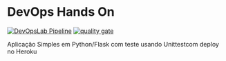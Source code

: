 # DevOps Hands On

[![DevOpsLab Pipeline](https://github.com/michaellabreuu/devopslab/actions/workflows/pipeline.yml/badge.svg)](https://github.com/michaellabreuu/devopslab/actions/workflows/pipeline.yml)
[![quality gate](https://sonarcloud.io/api/project_badges/measure?project=michaellabreuu_devopslab&metric=alert_status)](https://sonarcloud.io/summary/new_code?id=michaellabreuu_devopslab)

Aplicação Simples em Python/Flask com teste usando Unittestcom deploy no Heroku
